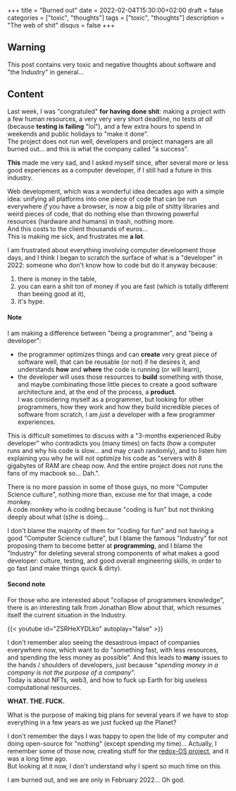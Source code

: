 +++
title = "Burned out"
date = 2022-02-04T15:30:00+02:00
draft = false
categories = ["toxic", "thoughts"]
tags = ["toxic", "thoughts"]
description = "The web of shit"
disqus = false
+++

## Warning

This post contains very toxic and negative thoughts about software and "the Industry" in general...

## Content

Last week, I was "congratuled" **for having done shit**: making a project with a few human resources, a very very very short deadline, no tests *at all* (because **testing is failing** "lol"), and a few extra hours to spend in weekends and public holidays to "make it done".  
The project does not run well, developers and project managers are all burned out... and this is what the company called "a success".

**This** made me very sad, and I asked myself since, after several more or less good experiences as a computer developer, if I still had a future in this industry.

Web development, which was a wonderful idea decades ago with a simple idea: unifying all platforms into one piece of code that can be run everywhere *if* you have a browser, is now a big pile of shitty libraries and weird pieces of code, that do nothing else than throwing powerful resources (hardware and humans) in trash, nothing more.  
And this costs to the client thousands of euros...  
This is making me sick, and frustrates me **a lot**.

I am frustrated about everything involving computer development those days, and I think I began to scratch the surface of what is a "developer" in 2022: someone who don't know how to code but do it anyway because:
1. there is money in the table,
2. you can earn a shit ton of money if you are fast (which is totally different than beeing good at it),
3. it's hype.

#### Note

I am making a difference between "being a programmer", and "being a developer":
* the programmer optimizes things and can **create** very great piece of software well, that can be reusable (or not) if he desires it, and understands **how** and **where** the code is running (or will learn), 
* the developer will uses those resources to **build** something with those, and maybe combinating those little pieces to create a good software architecture and, at the end of the process, a **product**.  
I was considering myself as a programmer, but looking for other programmers, how they work and how they build incredible pieces of software from scratch, I am _just_ a developer with a few programmer experiences.

This is difficult sometimes to discuss with a "3-months experienced Ruby developer" who contradicts you (many times) on facts (how a computer runs and why his code is slow... and may crash randomly), and to listen him explaining you why he will not optimize his code as "servers with 8 gigabytes of RAM are cheap now. And the entire project does not runs the fans of my macbook so... Dah.".

There is no more passion in some of those guys, no more "Computer Science culture", nothing more than, excuse me for that image, a code monkey.  
A code monkey who is coding because "coding is fun" but not thinking deeply about what (s)he is doing...

I don't blame the majority of them for "coding for fun" and not having a good "Computer Science culture", but I blame the famous "Industry" for not proposing them to become better at **programming**, and I blame the "Industry" for deleting several strong components of what makes a good developer: culture, testing, and good overall engineering skills, in order to go fast (and make things quick & dirty).  

#### Second note 

For those who are interested about "collapse of programmers knowledge", there is an interesting talk from Jonathan Blow about that, which resumes itself the current situation in the Industry.

{{< youtube id="ZSRHeXYDLko" autoplay="false" >}}

I don't remember also seeing the desastrous impact of companies everywhere now, which want to do "something fast, with less resources, and spending the less money as possible".
And this leads to **many** issues to the hands / shoulders of developers, just because "_spending money in a company is not the purpose of a company_".  
Today is about NFTs, web3, and how to fuck up Earth for big useless computational resources.

**WHAT. THE. FUCK.**

What is the purpose of making big plans for several years if we have to stop everything in a few years as we just fucked up the Planet?

I don't remember the days I was happy to open the lide of my computer and doing open-source for "nothing" (except spending my time)... Actually, I remember some of those now, creating stuff for the [redox-OS project](https://www.redox-os.org/), and it was a long time ago.  
But looking at it now, I don't understand why I spent so much time on this.

I am burned out, and we are only in February 2022... Oh god.

